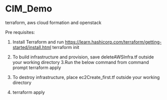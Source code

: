 # CIM_Demo
terraform, aws cloud formation and openstack

Pre requisites:
1. Install Terraform and run 
https://learn.hashicorp.com/terraform/getting-started/install.html
terraform init

2. To build infrastructure and provision, save deleteAWSInfra.tf outside your working directory
3.Run the below command from command prompt
terraform apply

4. To destroy infrastructure,  place ec2Create_first.tf outside your working directory
5. terraform apply
